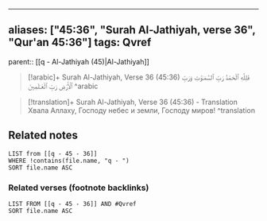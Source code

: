 
---
aliases: ["45:36", "Surah Al-Jathiyah, verse 36", "Qur'an 45:36"]
tags: Qvref
---

parent:: [[q - Al-Jathiyah (45)|Al-Jathiyah]]

> [!arabic]+ Surah Al-Jathiyah, Verse 36 (45:36)
> <span class="quran-arabic">فَلِلَّهِ ٱلْحَمْدُ رَبِّ ٱلسَّمَـٰوَٰتِ وَرَبِّ ٱلْأَرْضِ رَبِّ ٱلْعَـٰلَمِينَ</span>
^arabic

> [!translation]+ Surah Al-Jathiyah, Verse 36 (45:36) - Translation
> Хвала Аллаху, Господу небес и земли, Господу миров!
^translation



## Related notes
```dataview
LIST from [[q - 45 - 36]]
WHERE !contains(file.name, "q - ")
SORT file.name ASC
```

### Related verses (footnote backlinks)
```dataview
LIST FROM [[q - 45 - 36]] AND #Qvref
SORT file.name ASC
```


